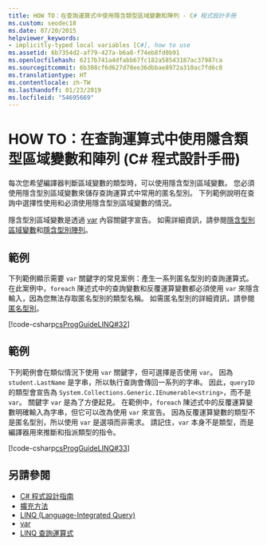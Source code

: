 ```yaml
---
title: HOW TO：在查詢運算式中使用隱含類型區域變數和陣列 - C# 程式設計手冊
ms.custom: seodec18
ms.date: 07/20/2015
helpviewer_keywords:
- implicitly-typed local variables [C#], how to use
ms.assetid: 6b7354d2-af79-427a-b6a8-f74eb8fd0b91
ms.openlocfilehash: 6217b741a4dfabb67fc182a58543187ac37987ca
ms.sourcegitcommit: 6b308cf6d627d78ee36dbbae8972a310ac7fd6c8
ms.translationtype: HT
ms.contentlocale: zh-TW
ms.lasthandoff: 01/23/2019
ms.locfileid: "54695669"
---
```

# <a name="how-to-use-implicitly-typed-local-variables-and-arrays-in-a-query-expression-c-programming-guide"></a>HOW TO：在查詢運算式中使用隱含類型區域變數和陣列 (C# 程式設計手冊)
每次您希望編譯器判斷區域變數的類型時，可以使用隱含型別區域變數。 您必須使用隱含型別區域變數來儲存查詢運算式中常用的匿名型別。 下列範例說明在查詢中選擇性使用和必須使用隱含型別區域變數的情況。  
  
 隱含型別區域變數是透過 [var](../../../csharp/language-reference/keywords/var.md) 內容關鍵字宣告。 如需詳細資訊，請參閱[隱含型別區域變數](../../../csharp/programming-guide/classes-and-structs/implicitly-typed-local-variables.md)和[隱含型別陣列](../../../csharp/programming-guide/arrays/implicitly-typed-arrays.md)。  
  
## <a name="example"></a>範例  
 下列範例顯示需要 `var` 關鍵字的常見案例：產生一系列匿名型別的查詢運算式。 在此案例中，`foreach` 陳述式中的查詢變數和反覆運算變數都必須使用 `var` 來隱含輸入，因為您無法存取匿名型別的類型名稱。 如需匿名型別的詳細資訊，請參閱[匿名型別](../../../csharp/programming-guide/classes-and-structs/anonymous-types.md)。  
  
 [!code-csharp[csProgGuideLINQ#32](../../../csharp/programming-guide/arrays/codesnippet/CSharp/how-to-use-implicitly-typed-local-variables-and-arrays-in-a-query-expression_1.cs)]  
  
## <a name="example"></a>範例  
 下列範例會在類似情況下使用 `var` 關鍵字，但可選擇是否使用 `var`。 因為 `student.LastName` 是字串，所以執行查詢會傳回一系列的字串。 因此，`queryID` 的類型會宣告為 `System.Collections.Generic.IEnumerable<string>`，而不是 `var`。 關鍵字 `var` 是為了方便起見。 在範例中，`foreach` 陳述式中的反覆運算變數明確輸入為字串，但它可以改為使用 `var` 來宣告。 因為反覆運算變數的類型不是匿名型別，所以使用 `var` 是選項而非需求。 請記住，`var` 本身不是類型，而是編譯器用來推斷和指派類型的指令。  
  
 [!code-csharp[csProgGuideLINQ#33](../../../csharp/programming-guide/arrays/codesnippet/CSharp/how-to-use-implicitly-typed-local-variables-and-arrays-in-a-query-expression_2.cs)]  
  
## <a name="see-also"></a>另請參閱

- [C# 程式設計指南](../../../csharp/programming-guide/index.md)
- [擴充方法](../../../csharp/programming-guide/classes-and-structs/extension-methods.md)
- [LINQ (Language-Integrated Query)](../../../csharp/linq/index.md)
- [var](../../../csharp/language-reference/keywords/var.md)
- [LINQ 查詢運算式](../../../csharp/programming-guide/linq-query-expressions/index.md)
